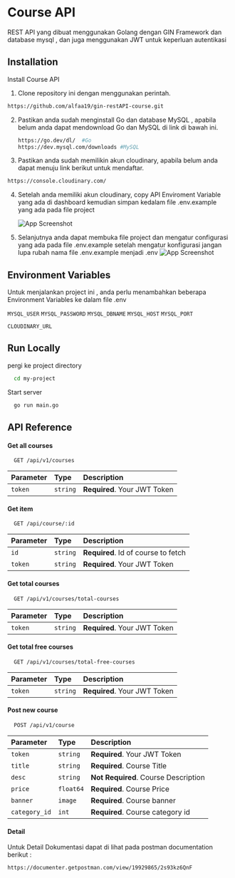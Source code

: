 
# Course API

REST API yang dibuat menggunakan Golang dengan GIN Framework dan database mysql , dan juga menggunakan JWT untuk keperluan autentikasi


## Installation

Install Course API 

1. Clone repository ini dengan menggunakan perintah.

```bash
https://github.com/alfaa19/gin-restAPI-course.git 
```
    
2. Pastikan anda sudah menginstall Go dan database MySQL , apabila belum anda dapat mendownload Go dan MySQL di link di bawah ini.
    ```bash
    https://go.dev/dl/  #Go 
    https://dev.mysql.com/downloads #MySQL
    ```

3. Pastikan anda sudah memilikin akun cloudinary, apabila belum anda dapat menuju link berikut untuk mendaftar.
```bash
https://console.cloudinary.com/
```
4. Setelah anda memiliki akun cloudinary, copy API Enviroment Variable yang ada di dashboard kemudian simpan kedalam file .env.example yang ada pada file project

    ![App Screenshot](https://via.placeholder.com/468x300?text=App+Screenshot+Here)

5. Selanjutnya anda dapat membuka file project dan mengatur configurasi yang ada pada file .env.example setelah mengatur konfigurasi jangan lupa rubah nama file .env.example menjadi .env
![App Screenshot](https://via.placeholder.com/468x300?text=App+Screenshot+Here)

## Environment Variables

Untuk menjalankan project ini , anda perlu menambahkan beberapa Environment Variables ke dalam file .env

`MYSQL_USER`
`MYSQL_PASSWORD`
`MYSQL_DBNAME`
`MYSQL_HOST`
`MYSQL_PORT`

`CLOUDINARY_URL`  


## Run Locally


pergi ke project directory

```bash
  cd my-project
```

Start  server

```bash
  go run main.go
```


## API Reference

#### Get all courses

```http
  GET /api/v1/courses
```

| Parameter | Type     | Description                |
| :-------- | :------- | :------------------------- |
| `token` | `string` | **Required**. Your JWT Token |



#### Get item

```http
  GET /api/course/:id
```

| Parameter | Type     | Description                       |
| :-------- | :------- | :-------------------------------- |
| `id`      | `string` | **Required**. Id of course to fetch |
| `token` | `string` | **Required**. Your JWT Token |


#### Get total courses

```http
  GET /api/v1/courses/total-courses
```

| Parameter | Type     | Description                |
| :-------- | :------- | :------------------------- |
| `token` | `string` | **Required**. Your JWT Token |

#### Get total free courses

```http
  GET /api/v1/courses/total-free-courses
```

| Parameter | Type     | Description                |
| :-------- | :------- | :------------------------- |
| `token` | `string` | **Required**. Your JWT Token |

#### Post new course

```http
  POST /api/v1/course
```

| Parameter | Type     | Description                |
| :-------- | :------- | :------------------------- |
| `token` | `string` | **Required**. Your JWT Token |
| `title` | `string` | **Required**. Course Title |
| `desc` | `string` | **Not Required**. Course Description |
| `price` | `float64` | **Required**. Course Price |
| `banner` | `image` | **Required**. Course banner |
| `category_id` | `int` | **Required**. Course category id |


#### Detail

Untuk Detail Dokumentasi dapat di lihat pada postman documentation berikut :
```bash
https://documenter.getpostman.com/view/19929865/2s93kz6QnF
```

